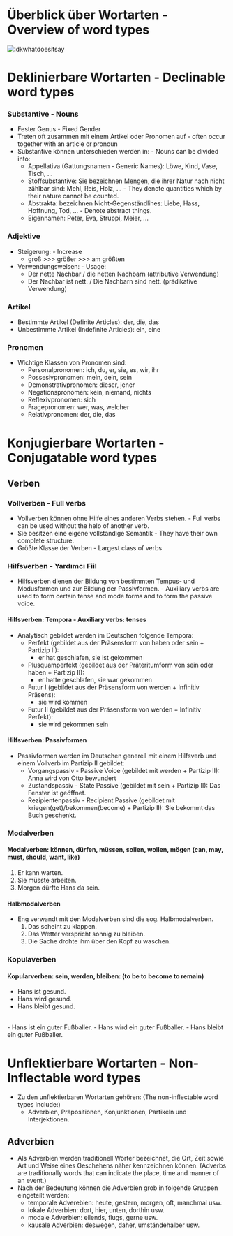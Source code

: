 # Überblick über Wortarten - Overview of word types
![idkwhatdoesitsay](https://i.imgur.com/uDEgFab.png)

# Deklinierbare Wortarten - Declinable word types
### Substantive - Nouns
- Fester Genus - Fixed Gender
- Treten oft zusammen mit einem Artikel oder Pronomen auf - often occur together with an article or pronoun
- Substantive können unterschieden werden in: - Nouns can be divided into:
	- Appellativa (Gattungsnamen - Generic Names): Löwe, Kind, Vase, Tisch, ...
	- Stoffsubstantive: Sie bezeichnen Mengen, die ihrer Natur nach nicht zählbar sind: Mehl, Reis, Holz, ... - They denote quantities which by their nature cannot be counted.
	- Abstrakta: bezeichnen Nicht-Gegenständlihes: Liebe, Hass, Hoffnung, Tod, ... - Denote abstract things.
	- Eigennamen: Peter, Eva, Struppi, Meier, ...
### Adjektive
- Steigerung: - Increase
	- groß >>> größer >>> am größten
- Verwendungsweisen: - Usage:
	- Der nette Nachbar / die netten Nachbarn (attributive Verwendung)
	- Der Nachbar ist nett. / Die Nachbarn sind nett. (prädikative Verwendung)
### Artikel
- Bestimmte Artikel (Definite Articles): der, die, das
- Unbestimmte Artikel (Indefinite Articles): ein, eine
### Pronomen
- Wichtige Klassen von Pronomen sind:
	- Personalpronomen: ich, du, er, sie, es, wir, ihr
	- Possesivpronomen: mein, dein, sein
	- Demonstrativpronomen: dieser, jener
	- Negationspronomen: kein, niemand, nichts
	- Reflexivpronomen: sich
	- Fragepronomen: wer, was, welcher
	- Relativpronomen: der, die, das
# Konjugierbare Wortarten - Conjugatable word types
## Verben
### Vollverben - Full verbs
- Vollverben können ohne Hilfe eines anderen Verbs stehen. - Full verbs can be used without the help of another verb.
- Sie besitzen eine eigene vollständige Semantik - They have their own complete structure.
- Größte Klasse der Verben - Largest class of verbs
### Hilfsverben - Yardımcı Fiil
- Hilfsverben dienen der Bildung von bestimmten Tempus- und Modusformen und zur Bildung der Passivformen. - Auxiliary verbs are used to form certain tense and mode forms and to form the passive voice.

#### Hilfsverben: Tempora - Auxiliary verbs: tenses
- Analytisch gebildet werden im Deutschen folgende Tempora:
	- Perfekt (gebildet aus der Präsensform von haben oder sein + Partizip II): 
		- er hat geschlafen, sie ist gekommen
	- Plusquamperfekt (gebildet aus der Präteritumform von sein oder haben + Partizip II): 
		- er hatte geschlafen, sie war gekommen
	- Futur I (gebildet aus der Präsensform von werden + Infinitiv Präsens):
		- sie wird kommen
	- Futur II (gebildet aus der Präsensform von werden + Infinitiv Perfekt):
		- sie wird gekommen sein
#### Hilfsverben: Passivformen
- Passivformen werden im Deutschen generell mit einem Hilfsverb und einem Vollverb im Partizip II gebildet:
	- Vorgangspassiv - Passive Voice (gebildet mit werden + Partizip II): Anna wird von Otto bewundert
	- Zustandspassiv - State Passive (gebildet mit sein + Partizip II): Das Fenster ist geöffnet.
	- Rezipientenpassiv - Recipient Passive (gebildet mit kriegen(get)/bekommen(become) + Partizip II): Sie bekommt das Buch geschenkt.
### Modalverben
#### Modalverben: können, dürfen, müssen, sollen, wollen, mögen (can, may, must, should, want, like)
1. Er kann warten.
2. Sie müsste arbeiten.
3. Morgen dürfte Hans da sein.
#### Halbmodalverben
- Eng verwandt mit den Modalverben sind die sog. Halbmodalverben.
	1. Das scheint zu klappen.
	2. Das Wetter verspricht sonnig zu bleiben.
	3. Die Sache drohte ihm über den Kopf zu waschen.
### Kopulaverben
#### Kopularverben: sein, werden, bleiben: (to be to become to remain)
- Hans ist gesund.
- Hans wird gesund.
- Hans bleibt gesund.
</br>
- Hans ist ein guter Fußballer.
- Hans wird ein guter Fußballer.
- Hans bleibt ein guter Fußballer.

# Unflektierbare Wortarten - Non-Inflectable word types
- Zu den unflektierbaren Wortarten gehören: (The non-inflectable word types include:)
	- Adverbien, Präpositionen, Konjunktionen, Partikeln und Interjektionen.
## Adverbien
- Als Adverbien werden traditionell Wörter bezeichnet, die Ort, Zeit sowie Art und Weise eines Geschehens näher kennzeichnen können. (Adverbs are traditionally words that can indicate the place, time and manner of an event.)
- Nach der Bedeutung können die Adverbien grob in folgende Gruppen eingeteilt werden:
	- temporale Adverebien: heute, gestern, morgen, oft, manchmal usw.
	- lokale Adverbien: dort, hier, unten, dorthin usw.
	- modale Adverbien: eilends, flugs, gerne usw.
	- kausale Adverbien: deswegen, daher, umständehalber usw.